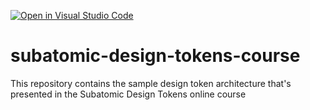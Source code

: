 [![Open in Visual Studio Code](https://classroom.github.com/assets/open-in-vscode-2e0aaae1b6195c2367325f4f02e2d04e9abb55f0b24a779b69b11b9e10269abc.svg)](https://classroom.github.com/online_ide?assignment_repo_id=18811382&assignment_repo_type=AssignmentRepo)
# subatomic-design-tokens-course
This repository contains the sample design token architecture that's presented in the Subatomic Design Tokens online course
